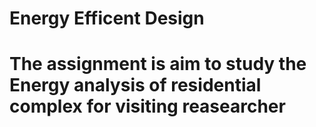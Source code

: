 # Energy Efficent Design 
# The assignment is aim to study the Energy analysis of residential complex for visiting reasearcher 

